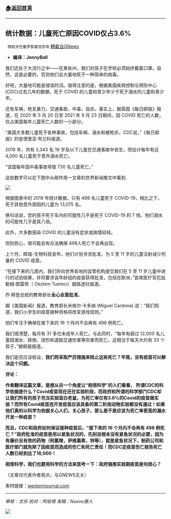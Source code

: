 ###  [:house:返回首頁](https://github.com/ourhimalayas/txt)
---


## 统计数据：儿童死亡原因COVID仅占3.6%
` 西班牙巴塞罗那喜悦农场` [轉載自GNews](https://gnews.org/zh-hans/1578820/)

- **编译：JennyBall**


我们还处于大流行之中——在某些州，我们的孩子在学校必须始终戴着口罩。自然，这是必要的，否则他们会大量地死于一种简单的病毒。

好吧，大量地可能是错误的词。值得注意的是，根据美国疾病控制与预防中心(CDC)过去几年的数据，死于 COVID 的儿童和青少年少于死于溺水的儿童和青少年。

还有车祸，枪支暴力，交通事故，中毒，自杀。事实上，据英国《每日邮报》报道，在 2020 年 5 月 20 日至 2021 年 9 月 23 日期间，因 COVID 死亡的人数，仅占美国每年儿童死亡人数的一小部分。

“美国大多数儿童死于各种事故，包括车祸、溺水和被枪杀，CDC说，”《每日邮报》的安德里亚·布兰科报道。

2019 年，共有 3,343 名 19 岁及以下儿童在交通事故中丧生，而估计每年有近 4,000 名儿童死于意外溺水死亡。

“该国每年因中毒事故导致 730 名儿童死亡。”

这些数字可以在下图中从邮件周一文章的世界新闻推文中看到.

![](https://assets.gnews.org/wp-content/uploads/2021/10/image-114.png)

根据图表中的 2019 年统计数据，只有 498 名儿童死于 COVID-19，相比之下，死于其他意外原因的儿童为 13,075 名。

换句话说，您的孩子死于车内的可能性几乎是死于 COVID-19 的 7 倍。他们溺水的可能性几乎是其八倍。

此外，大多数感染 COVID 的儿童没有症状或病情较轻。

但别担心，很可能会有办法确保 498人死亡不会再出现。

上个月，辉瑞-生物科技宣布，他们计划寻求批准，为 5 至 11 岁的儿童注射减少剂量的 COVID 疫苗。

“在接下来的几周内，我们将向世界各地的监管机构提交我们在 5 至 11 岁儿童中进行的试验结果，并将要求该年龄组的疫苗获得批准，包括在欧洲，”首席医疗官厄兹勒姆·图雷奇（ Oezlem Tuereci）据路透社报道。

乔·拜登总统的教育部长**全心全意批准**。

据《美国新闻》报道，教育部长米格尔·卡多纳 (Miguel Cardona) 说：“我们知道，我们小学生的疫苗接种资格将改变游戏规则。”

他们专注于确保在接下来的 16 个月内不会再有 498 例死亡。

我们很清楚，每月有 31 多位未成年人死亡。与此同时，“每年有超过 12,000 名儿童因溺水、跌倒、烧伤和道路交通伤害等伤害而死亡。这相当于每天大约有 33 个孩子，”据邮报报道。

我们是否应该假设，**我们将采取严厉措施来阻止这些死亡？毕竟，没有疫苗可以解决这个问题。**

**评论：**

**作者翻译这篇文章，是想从另一个角度让“相信科学”的人们看看， 所谓****CDC****的科学依据是什么？****Covid****疫苗现在还在实验阶段，而政府和所谓的科学部门****CDC****却让我们所有的孩子充当实验室白老鼠，为死亡率仅有****3.6%****的****Covid****的疫苗做实验？而所有****Covid****疫苗连开发疫苗应该具备的第二阶段动物实验都没有通过！如果他们真的以科学为依据关心人们，关心孩子，那么是不是应该为死亡率更高的溺水开发一种疫苗？**

**而且，****CDC****和政府如何保证接种疫苗后，“接下来的 ****16 ****个月内不会再有 ****498 ****例死亡？”政府批准的疫苗是用以紧急状况的，先别说根本没有紧急状况的必要，因为有廉价且有效的药物（羟氯喹，伊维菌素，锌等），就是紧急状况下，制药公司和医疗部门就免除了因疫苗而造成的伤亡和死亡责任！而****CDC****定疫苗伤亡报告死亡人数已经到达了****18,000****！**

**相信科学，我们也要用科学的方法来思考一下：政府强推实验期疫苗是何居心？**

（文章仅代表作者观点，与GNEWS无关）

素材链接：[westernjournal.com](https://www.westernjournal.com/stats-13573-child-fatalities-covid-accounts-3-6-deaths-7-causes-account-96-4/?utm_source=Email&amp;utm_medium=newsletter-CT&amp;utm_campaign=dailypm&amp;utm_content=conservative-tribune&amp;ats_es=dca67062709054f7bc6c6d0d828f4d01)

* * *

*审核：文乐
校对：阿伯塔
发稿：Nuevo唐人*

![](https://assets.gnews.org/wp-content/uploads/2021/10/tempsnip190.png)
